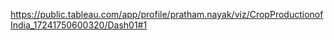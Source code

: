 https://public.tableau.com/app/profile/pratham.nayak/viz/CropProductionofIndia_17241750600320/Dash01#1
